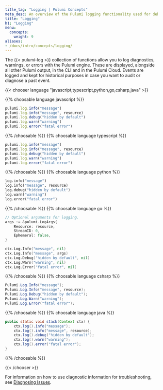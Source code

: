 ```yaml
---
title_tag: "Logging | Pulumi Concepts"
meta_desc: An overview of the Pulumi logging functionality used for debugging and diagnostics.
title: "Logging"
h1: "Logging"
menu:
  concepts:
    weight: 9
aliases:
- /docs/intro/concepts/logging/
---
```


The {{< pulumi-log >}} collection of functions allow you to log diagnostics, warnings, or errors with the Pulumi engine. These are displayed, alongside all other Pulumi output, in the CLI and in the Pulumi Cloud. Events are logged and kept for historical purposes in case you want to audit or diagnose a past event.

{{< chooser language "javascript,typescript,python,go,csharp,java" >}}

{{% choosable language javascript %}}

```javascript
pulumi.log.info("message")
pulumi.log.info("message", resource)
pulumi.log.debug("hidden by default")
pulumi.log.warn("warning")
pulumi.log.error("fatal error")
```

{{% /choosable %}}
{{% choosable language typescript %}}

```typescript
pulumi.log.info("message")
pulumi.log.info("message", resource)
pulumi.log.debug("hidden by default")
pulumi.log.warn("warning")
pulumi.log.error("fatal error")
```

{{% /choosable %}}
{{% choosable language python %}}

```python
log.info("message")
log.info("message", resource)
log.debug("hidden by default")
log.warn("warning")
log.error("fatal error")
```

{{% /choosable %}}
{{% choosable language go %}}

```go
// Optional arguments for logging.
args := &pulumi.LogArgs{
    Resource: resource,
    StreamID: 0,
    Ephemeral: false,
}

ctx.Log.Info("message", nil)
ctx.Log.Info("message", args)
ctx.Log.Debug("hidden by default", nil)
ctx.Log.Warn("warning", nil)
ctx.Log.Error("fatal error", nil)
```

{{% /choosable %}}
{{% choosable language csharp %}}

```csharp
Pulumi.Log.Info("message");
Pulumi.Log.Info("message", resource);
Pulumi.Log.Debug("hidden by default");
Pulumi.Log.Warn("warning");
Pulumi.Log.Error("fatal error");
```

{{% /choosable %}}
{{% choosable language java %}}

```java
public static void stack(Context ctx) {
    ctx.log().info("message");
    ctx.log().info("message", resource);
    ctx.log().debug("hidden by default");
    ctx.log().warn("warning");
    ctx.log().error("fatal error");
}
```

{{% /choosable %}}

{{< /chooser >}}

For information on how to use diagnostic information for troubleshooting, see [Diagnosing Issues](/docs/support/troubleshooting#diagnosing-issues).
